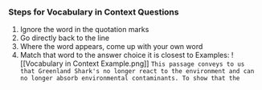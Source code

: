 ### Steps for Vocabulary in Context Questions
1. Ignore the word in the quotation marks
2. Go directly back to the line
3. Where the word appears, come up with your own word 
4. Match that word to the answer choice it is closest to
  Examples: 
    ![[Vocabulary in Context Example.png]]
	`This passage conveys to us that Greenland Shark's no longer react to the environment and can no longer absorb environmental contaminants. To show that the `